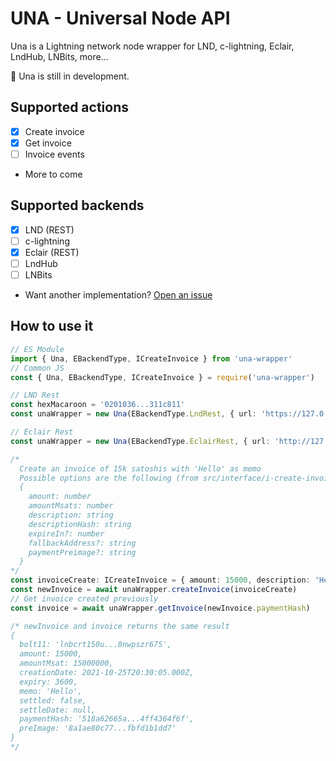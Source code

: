 # UNA - Universal Node API

Una is a Lightning network node wrapper for LND, c-lightning, Eclair, LndHub, LNBits, more...

🚧 Una is still in development.

## Supported actions
 - [x] Create invoice
 - [x] Get invoice
 - [ ] Invoice events
 - More to come

## Supported backends
 - [x] LND (REST)
 - [ ] c-lightning
 - [x] Eclair (REST)
 - [ ] LndHub
 - [ ] LNBits
 - Want another implementation? [Open an issue](https://github.com/Dolu89/una/issues/new)

## How to use it
``` typescript
// ES Module
import { Una, EBackendType, ICreateInvoice } from 'una-wrapper'
// Common JS
const { Una, EBackendType, ICreateInvoice } = require('una-wrapper')

// LND Rest
const hexMacaroon = '0201036...311c811'
const unaWrapper = new Una(EBackendType.LndRest, { url: 'https://127.0.0.1:8080', hexMacaroon })

// Eclair Rest
const unaWrapper = new Una(EBackendType.EclairRest, { url: 'http://127.0.0.1:8080', user: '', password: 'eclairpw' })

/*
  Create an invoice of 15k satoshis with 'Hello' as memo
  Possible options are the following (from src/interface/i-create-invoice.ts)
  {
    amount: number
    amountMsats: number
    description: string
    descriptionHash: string
    expireIn?: number
    fallbackAddress?: string
    paymentPreimage?: string
  }
*/
const invoiceCreate: ICreateInvoice = { amount: 15000, description: 'Hello' }
const newInvoice = await unaWrapper.createInvoice(invoiceCreate)
// Get invoice created previously
const invoice = await unaWrapper.getInvoice(newInvoice.paymentHash)

/* newInvoice and invoice returns the same result
{
  bolt11: 'lnbcrt150u...0nwpszr675',
  amount: 15000,
  amountMsat: 15000000,
  creationDate: 2021-10-25T20:30:05.000Z,
  expiry: 3600,
  memo: 'Hello',
  settled: false,
  settleDate: null,
  paymentHash: '518a62665a...4ff4364f6f',
  preImage: '8a1ae80c77...fbfd1b1dd7'
}
*/
```
